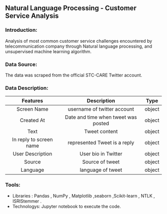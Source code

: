 ## Natural Language Processing - Customer Service Analysis 


### Introduction:

Analysis of most common customer service challenges encountered by telecommunication company through Natural language processing, and unsupervised machine learning algorithm.

### Data Source:
The data was scraped from the official STC-CARE Twitter account.
### Data Description:
|Features |Description|Type
|:-------:|:-------------:|:-------:|
Screen Name|username of twitter account|object
Created At|Date and time when tweet was posted |object
Text|Tweet content|object
In reply to screen name|represented Tweet is a reply|object
User Description|User bio in Twitter |object
Source |Source of tweet |object
Language | language of tweet |object

### Tools:
* Libraries : Pandas , NumPy , Matplotlib ,seaborn ,Scikit-learn , NTLK ,  ISRIStemmer .
* Technologys: Jupyter notebook to execute the code. 
